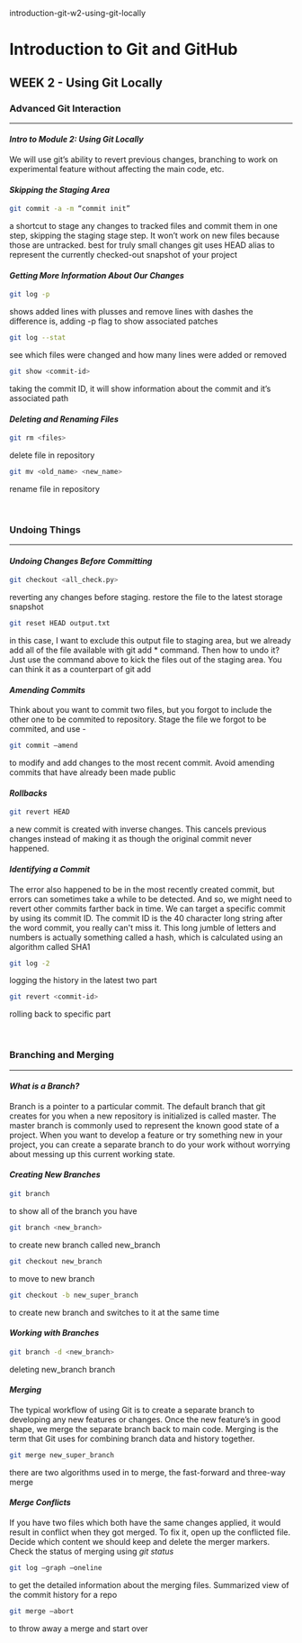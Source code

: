 introduction-git-w2-using-git-locally

# Introduction to Git and GitHub
## WEEK 2 - Using Git Locally

### **Advanced Git Interaction**
* * *
#### *Intro to Module 2: Using Git Locally*
We will use git’s ability to revert previous changes, branching to work on experimental feature without affecting the main code, etc.
#### *Skipping the Staging Area*
```bash
git commit -a -m “commit init”
```
a shortcut to stage any changes to tracked files and commit them in one step, skipping the staging stage step. It won’t work on new files because those are untracked. best for truly small changes
git uses HEAD alias to represent the currently checked-out snapshot of your project
#### *Getting More Information About Our Changes*
```bash
git log -p
```
shows added lines with plusses and remove lines with dashes
the difference is, adding -p flag to show associated patches
```bash
git log --stat
```
see which files were changed and how many lines were added or removed
```bash
git show <commit-id>
```
taking the commit ID, it will show information about the commit and it’s associated path

#### *Deleting and Renaming Files*
```bash
git rm <files>
```
delete file in repository

```bash
git mv <old_name> <new_name>
```
rename file in repository

<br/>

### **Undoing Things**
* * *
#### *Undoing Changes Before Committing*
```bash
git checkout <all_check.py>
```
reverting any changes before staging. restore the file to the latest storage snapshot
```bash
git reset HEAD output.txt
```
in this case, I want to exclude this output file to staging area, but we already add all of the file available with git add * command. Then how to undo it? Just use the command above to kick the files out of the staging area. You can think it as a counterpart of git add
#### *Amending Commits*
Think about you want to commit two files, but you forgot to include the other one to be commited to repository. Stage the file we forgot to be commited, and use -
```bash
git commit –amend
```
to modify and add changes to the most recent commit. Avoid amending commits that have already been made public
#### *Rollbacks*
```bash
git revert HEAD
```
a new commit is created with inverse changes. This cancels previous changes instead of making it as though the original commit never happened.
#### *Identifying a Commit*
The error also happened to be in the most recently created commit, but errors can sometimes take a while to be detected. And so, we might need to revert other commits farther back in time. We can target a specific commit by using its commit ID. The commit ID is the 40 character long string after the word commit, you really can't miss it. This long jumble of letters and numbers is actually something called a hash, which is calculated using an algorithm called SHA1
```bash
git log -2
```
logging the history in the latest two part
```bash
git revert <commit-id>
```
rolling back to specific part 

<br/>

### **Branching and Merging**
* * *
#### *What is a Branch?*
Branch is a pointer to a particular commit. The default branch that git creates for you when a new repository is initialized is called master. The master branch is commonly used to represent the known good state of a project. When you want to develop a feature or try something new in your project, you can create a separate branch to do your work without worrying about messing up this current working state.
#### *Creating New Branches*
```bash
git branch
```
to show all of the branch you have
```bash
git branch <new_branch> 
```
to create new branch called new_branch
```bash
git checkout new_branch
```
to move to new branch
```bash
git checkout -b new_super_branch
```
to create new branch and switches to it at the same time
#### *Working with Branches*
```bash
git branch -d <new_branch>
```
deleting new_branch branch
#### *Merging*
The typical workflow of using Git is to create a separate branch to developing any new features or changes. Once the new feature’s in good shape, we merge the separate branch back to main code. Merging is the term that Git uses for combining branch data and history together.
```bash
git merge new_super_branch
```
there are two algorithms used in to merge, the fast-forward and three-way merge
#### *Merge Conflicts*
If you have two files which both have the same changes applied, it would result in conflict when they got merged. To fix it, open up the conflicted file. Decide which content we should keep and delete the merger markers. Check the status of merging using *git status*
```bash
git log –graph –oneline 
```
to get the detailed information about the merging files. Summarized view of the commit history for a repo
```bash
git merge –abort
```
to throw away a merge and start over

